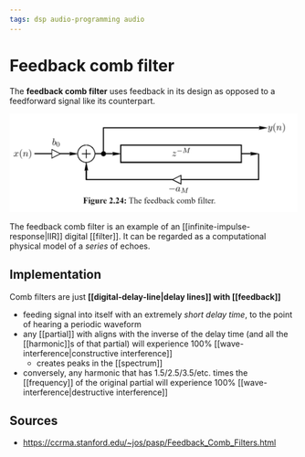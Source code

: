 ```yaml
---
tags: dsp audio-programming audio
---
```


# Feedback comb filter

The **feedback comb filter** uses feedback in its design as opposed to a feedforward signal like its counterpart.

![Feedback comb filter](../assets/feedback-comb-filter.png)

The feedback comb filter is an example of an [[infinite-impulse-response|IIR]] digital [[filter]]. It can be regarded as a computational physical model of a _series_ of echoes.

## Implementation

Comb filters are just **[[digital-delay-line|delay lines]] with [[feedback]]**

- feeding signal into itself with an extremely _short delay time_, to the point of hearing a periodic waveform
- any [[partial]] with aligns with the inverse of the delay time (and all the [[harmonic]]s of that partial) will experience 100% [[wave-interference|constructive interference]]
  - creates peaks in the [[spectrum]]
- conversely, any harmonic that has 1.5/2.5/3.5/etc. times the [[frequency]] of the original partial will experience 100% [[wave-interference|destructive interference]]

## Sources

- <https://ccrma.stanford.edu/~jos/pasp/Feedback_Comb_Filters.html>
